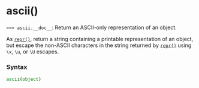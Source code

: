 # ascii()

`>>> ascii.__doc__`: Return an ASCII-only representation of an object.

As [`repr()`](/built-in-functions/repr.md), return a string containing a printable representation of an object, but escape the non-ASCII characters in the string returned by [`repr()`](/built-in-functions/repr.md) using `\x`, `\u`, or `\U` escapes.

### Syntax

```python
ascii(object)
```
